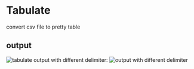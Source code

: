 # Tabulate
convert csv file to pretty table
## output 
![tabulate output](https://i.imgur.com/JKJwoVr.jpg "tabulate app")
with different delimiter:
![output with different delimiter](https://i.imgur.com/o5OKIfd.jpg "tabulate app")
